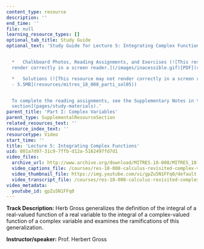```yaml
---
content_type: resource
description: ''
end_time: ''
file: null
learning_resource_types: []
optional_tab_title: Study Guide
optional_text: 'Study Guide for Lecture 5: Integrating Complex Functions


  *   Chalkboard Photos, Reading Assignments, and Exercises (![This resource may not
  render correctly in a screen reader.](/images/inacessible.gif)[PDF](resources/mitres_18_008_parti_lec05))

  *   Solutions (![This resource may not render correctly in a screen reader.](/images/inacessible.gif)[PDF
  - 5.5MB](resources/mitres_18_008_parti_sol05))


  To complete the reading assignments, see the Supplementary Notes in the [Study Materials
  section](pages/study-materials).'
parent_title: 'Part I: Complex Variables'
parent_type: SupplementalResourceSection
related_resources_text: ''
resource_index_text: ''
resourcetype: Video
start_time: ''
title: 'Lecture 5: Integrating Complex Functions'
uid: 801a7d97-31c9-7ffb-d12a-5162497fd7d1
video_files:
  archive_url: http://www.archive.org/download/MITRES.18-008/MITRES_18-008_Part1_lec5_300k.mp4
  video_captions_file: /courses/res-18-008-calculus-revisited-complex-variables-differential-equations-and-linear-algebra-fall-2011/97a9fb98a86059d88ce39c0552e63533_gpZu5N1FFq0.vtt
  video_thumbnail_file: https://img.youtube.com/vi/gpZu5N1FFq0/default.jpg
  video_transcript_file: /courses/res-18-008-calculus-revisited-complex-variables-differential-equations-and-linear-algebra-fall-2011/abf809e8a5daba8af90c765d40c0062b_gpZu5N1FFq0.pdf
video_metadata:
  youtube_id: gpZu5N1FFq0
---
```


**Track Description:** Herb Gross generalizes the definition of the integral of a real-valued function of a real variable to the integral of a complex-valued function of a complex variable and examines the ramifications of this generalization.

**Instructor/speaker:** Prof. Herbert Gross